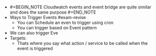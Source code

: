 - #+BEGIN_NOTE
  Cloudwatch events and event bridge are quite similar and does the same purpose
  #+END_NOTE
- Ways to Trigger Events #exam-revise
	- You can Schedule an even to trigger using cron
	- You can trigger based on Event pattern
- We can also trigger Eve
- Targets:
	- Thats where you say what action / service to be called when the event is triggered